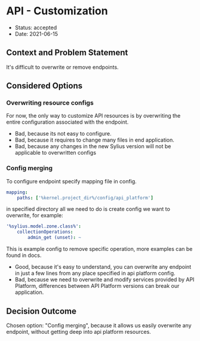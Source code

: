 # API - Customization

* Status: accepted
* Date: 2021-06-15

## Context and Problem Statement

It's difficult to overwrite or remove endpoints.

## Considered Options

### Overwriting resource configs

For now, the only way to customize API resources is by overwriting the entire configuration associated with the endpoint.

* Bad, because its not easy to configure.
* Bad, because it requires to change many files in end application.
* Bad, because any changes in the new Sylius version will not be applicable to overwritten configs

### Config merging

To configure endpoint specify mapping file in config.

```yaml
mapping:
    paths: ['%kernel.project_dir%/config/api_platform']
```

in specified directory all we need to do is create config we want to overwrite, for example:

```yaml
'%sylius.model.zone.class%':
    collectionOperations:
        admin_get (unset): ~
```

This is example config to remove specific operation, more examples can be found in docs.

* Good, because it's easy to understand, you can overwrite any endpoint in just a few lines from any place specified in api platform config.
* Bad, because we need to overwrite and modify services provided by API Platform, differences between API Platform versions can break our application.

## Decision Outcome

Chosen option: "Config merging", because it allows us easily overwrite any endpoint, without getting deep into api platform resources.
